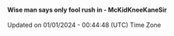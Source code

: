 #### Wise man says only fool rush in - McKidKneeKaneSir
Updated on 01/01/2024 - 00:44:48 (UTC) Time Zone
